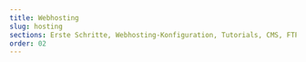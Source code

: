 ```yaml
---
title: Webhosting
slug: hosting
sections: Erste Schritte, Webhosting-Konfiguration, Tutorials, CMS, FTP und SSH, SSL, Datenbanken, CloudDB, PHP, Webseitenoptimierung, Diagnose, Automatische Tasks (CRON), Weiterleitung und Authentifizierung, Anwendungsbeispiele
order: 02 
---
```


